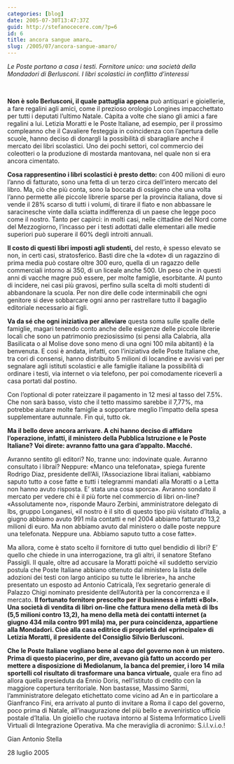 ```yaml
---
categories: [blog]
date: 2005-07-30T13:47:37Z
guid: http://stefanocecere.com/?p=6
id: 6
title: ancora sangue amaro…
slug: /2005/07/ancora-sangue-amaro/
---
```


_Le Poste portano a casa i testi. Fornitore unico: una società della Mondadori di Berlusconi. I libri scolastici in conflitto d’interessi_
  
 

**Non è solo Berlusconi, il quale pattuglia appena** può antiquari e gioiellerie, a fare regalini agli amici, come il prezioso orologio Longines impacchettato per tutti i deputati l’ultimo Natale. Càpita a volte che siano gli amici a fare regalini a lui. Letizia Moratti e le Poste Italiane, ad esempio, per il prossimo compleanno che il Cavaliere festeggia in coincidenza con l’apertura delle scuole, hanno deciso di donargli la possibilità di sbaragliare anche il mercato dei libri scolastici. Uno dei pochi settori, col commercio dei coleotteri o la produzione di mostarda mantovana, nel quale non si era ancora cimentato.

**Cosa rappresentino i libri scolastici è presto detto:** con 400 milioni di euro l’anno di fatturato, sono una fetta di un terzo circa dell’intero mercato del libro. Ma, ciò che più conta, sono la boccata di ossigeno che una volta l’anno permette alle piccole librerie sparse per la provincia italiana, dove si vende il 28% scarso di tutti i volumi, di tirare il fiato e non abbassare le saracinesche vinte dalla sciatta indifferenza di un paese che legge poco come il nostro. Tanto per capirci: in molti casi, nelle cittadine del Nord come del Mezzogiorno, l’incasso per i testi adottati dalle elementari alle medie superiori può superare il 60% degli introiti annuali.

**Il costo di questi libri imposti agli studenti,** del resto, è spesso elevato se non, in certi casi, stratosferico. Basti dire che la «dote» di un ragazzino di prima media può costare oltre 300 euro, quella di un ragazzo delle commerciali intorno ai 350, di un liceale anche 500. Un peso che in questi anni di vacche magre può essere, per molte famiglie, esorbitante. Al punto di incidere, nei casi più gravosi, perfino sulla scelta di molti studenti di abbandonare la scuola. Per non dire delle code interminabili che ogni genitore si deve sobbarcare ogni anno per rastrellare tutto il bagaglio editoriale necessario ai figli.

**Va da sé che ogni iniziativa per alleviare** questa soma sulle spalle delle famiglie, magari tenendo conto anche delle esigenze delle piccole librerie locali che sono un patrimonio preziosissimo (si pensi alla Calabria, alla Basilicata o al Molise dove sono meno di una ogni 100 mila abitanti) è la benvenuta. E così è andata, infatti, con l’iniziativa delle Poste Italiane che, tra cori di consensi, hanno distribuito 5 milioni di locandine e avvisi vari per segnalare agli istituti scolastici e alle famiglie italiane la possibilità di ordinare i testi, via internet o via telefono, per poi comodamente riceverli a casa portati dal postino.
  
Con l’optional di poter rateizzare il pagamento in 12 mesi al tasso del 7.5%. Che non sarà basso, visto che il tetto massimo sarebbe il 7,77%, ma potrebbe aiutare molte famiglie a sopportare meglio l’impatto della spesa supplementare autunnale. Fin qui, tutto ok.

**Ma il bello deve ancora arrivare. A chi hanno deciso di affidare l’operazione, infatti, il ministero della Pubblica Istruzione e le Poste Italiane? Voi direte: avranno fatto una gara d’appalto. Macché.** 
  
Avranno sentito gli editori? No, tranne uno: indovinate quale. Avranno consultato i librai? Neppure: «Manco una telefonata», spiega furente Rodrigo Diaz, presidente dell’Ali, l’Associazione librai italiani, «abbiamo saputo tutto a cose fatte e tutti i telegrammi mandati alla Moratti o a Letta non hanno avuto risposta. E’ stata una cosa sporca». Avranno sondato il mercato per vedere chi è il più forte nel commercio di libri on-line? «Assolutamente no», risponde Mauro Zerbini, amministratore delegato di Ibs, gruppo Longanesi, «il nostro è il sito di questo tipo più visitato d’Italia, a giugno abbiamo avuto 991 mila contatti e nel 2004 abbiamo fatturato 13,2 milioni di euro. Ma non abbiamo avuto dal ministero o dalle poste neppure una telefonata. Neppure una. Abbiamo saputo tutto a cose fatte».
  
Ma allora, come è stato scelto il fornitore di tutto quel bendidio di libri? E’ quello che chiede in una interrogazione, tra gli altri, il senatore Stefano Passigli. Il quale, oltre ad accusare la Moratti poiché «il suddetto servizio postula che Poste Italiane abbiano ottenuto dal ministero la lista delle adozioni dei testi con largo anticipo su tutte le librerie», ha anche presentato un esposto ad Antonio Catricalà, l’ex segretario generale di Palazzo Chigi nominato presidente dell’Autorità per la concorrenza e il mercato. **Il fortunato fornitore prescelto per il businness è infatti «Bol». Una società di vendita di libri on-line che fattura meno della metà di Ibs (5,5 milioni contro 13,2), ha meno della metà dei contatti internet (a giugno 434 mila contro 991 mila) ma, per pura coincidenza, appartiene alla Mondadori. Cioè alla casa editrice di proprietà del «principale» di Letizia Moratti, il presidente del Consiglio Silvio Berlusconi.** 

**Che le Poste Italiane vogliano bene al capo del governo non è un mistero. Prima di questo piacerino, per dire, avevano già fatto un accordo per mettere a disposizione di Mediolanum, la banca del premier, i loro 14 mila sportelli col risultato di trasformare una banca virtuale,** quale era fino ad allora quella presieduta da Ennio Doris, nell’istituto di credito con la maggiore copertura territoriale. Non bastasse, Massimo Sarmi, l’amministratore delegato etichettato come vicino ad An e in particolare a Gianfranco Fini, era arrivato al punto di invitare a Roma il capo del governo, poco prima di Natale, all’inaugurazione del più bello e avveniristico ufficio postale d’Italia. Un gioiello che ruotava intorno al Sistema Informatico Livelli Virtuali di Integrazione Operativa. Ma che meraviglia di acronimo: S.i.l.v.i.o.!

Gian Antonio Stella
  
28 luglio 2005
